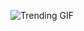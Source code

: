 ![Trending GIF](https://media0.giphy.com/media/v1.Y2lkPThiYjIxNzcyNXNna3Z2ZGQ4dW5obDIzZ2VuNjV5NzVwYXMyaTgzZDVzczR1MHJnZiZlcD12MV9naWZzX3NlYXJjaCZjdD1n/2jMtpIi8mhE8ctiMtK/giphy.gif)
